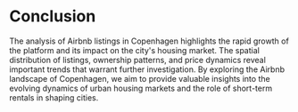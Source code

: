 # Conclusion
The analysis of Airbnb listings in Copenhagen highlights the rapid growth of the platform and its impact on the city's housing market. The spatial distribution of listings, ownership patterns, and price dynamics reveal important trends that warrant further investigation. By exploring the Airbnb landscape of Copenhagen, we aim to provide valuable insights into the evolving dynamics of urban housing markets and the role of short-term rentals in shaping cities.